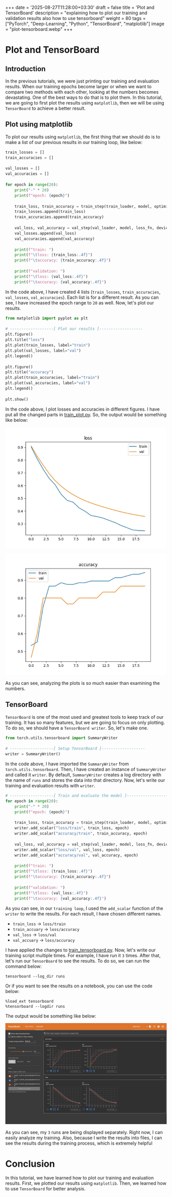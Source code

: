 +++
date = '2025-08-27T11:28:00+03:30'
draft = false
title = 'Plot and TensorBoard'
description = "explaining how to plot our training and validation results also how to use tensorboard"
weight = 80
tags = ["PyTorch", "Deep-Learning", "Python", "TensorBoard", "matplotlib"]
image = "plot-tensorboard.webp"
+++

# Plot and TensorBoard

## Introduction

In the previous tutorials, we were just printing our training and evaluation results.
When our training epochs become larger or when we want to compare two methods with each other,
looking at the numbers becomes devastating.
One of the best ways to do that is to plot them.
In this tutorial, we are going to first plot the results using `matplotlib`,
then we will be using `TensorBoard` to achieve a better result.

## Plot using matplotlib

To plot our results using `matplotlib`,
the first thing that we should do is to make a list of our previous results in our training loop,
like below:

```python
train_losses = []
train_accuracies = []

val_losses = []
val_accuracies = []

for epoch in range(20):
    print("-" * 20)
    print(f"epoch: {epoch}")

    train_loss, train_accuracy = train_step(train_loader, model, optimizer, loss_fn, device)
    train_losses.append(train_loss)
    train_accuracies.append(train_accuracy)

    val_loss, val_accuracy = val_step(val_loader, model, loss_fn, device)
    val_losses.append(val_loss)
    val_accuracies.append(val_accuracy)

    print(f"train: ")
    print(f"\tloss: {train_loss:.4f}")
    print(f"\taccuracy: {train_accuracy:.4f}")

    print(f"validation: ")
    print(f"\tloss: {val_loss:.4f}")
    print(f"\taccuracy: {val_accuracy:.4f}")
```

In the code above, I have created 4 lists (`train_losses`, `train_accuracies`, `val_losses`, `val_accuracies`).
Each list is for a different result.
As you can see, I have increased the epoch range to `20` as well.
Now, let's plot our results.

```python
from matplotlib import pyplot as plt

# -------------------[ Plot our results ]-------------------
plt.figure()
plt.title("loss")
plt.plot(train_losses, label="train")
plt.plot(val_losses, label="val")
plt.legend()

plt.figure()
plt.title("accuracy")
plt.plot(train_accuracies, label="train")
plt.plot(val_accuracies, label="val")
plt.legend()

plt.show()
```

In the code above, I plot losses and accuracies in different figures.
I have put all the changed parts in
[train_plot.py](https://github.com/LiterallyTheOne/Pytorch_Tutorial/blob/main/src/7_plot_tensorboard/train_plot.py).
So, the output would be something like below:

![Loss](loss.webp)

![Accuracy](accuracy.webp)

As you can see, analyzing the plots is so much easier than examining the numbers.

## TensorBoard

`TensorBoard` is one of the most used and greatest tools to keep track of our training.
It has so many features, but we are going to focus on only plotting.
To do so, we should have a `TensorBoard writer`.
So, let's make one.

```python
from torch.utils.tensorboard import SummaryWriter

# -------------------[ Setup TensorBoard ]-------------------
writer = SummaryWriter()
```

In the code above, I have imported the `SummaryWriter` from `torch.utils.tensorboard`.
Then, I have created an instance of `SummaryWriter` and called it `writer`.
By default, `SummaryWriter` creates a log directory with the name of `runs` and stores the data into that directory.
Now, let's write our training and evaluation results with `writer`.

```python
# -------------------[ Train and evaluate the model ]-------------------
for epoch in range(20):
    print("-" * 20)
    print(f"epoch: {epoch}")

    train_loss, train_accuracy = train_step(train_loader, model, optimizer, loss_fn, device)
    writer.add_scalar("loss/train", train_loss, epoch)
    writer.add_scalar("accuracy/train", train_accuracy, epoch)

    val_loss, val_accuracy = val_step(val_loader, model, loss_fn, device)
    writer.add_scalar("loss/val", val_loss, epoch)
    writer.add_scalar("accuracy/val", val_accuracy, epoch)

    print(f"train: ")
    print(f"\tloss: {train_loss:.4f}")
    print(f"\taccuracy: {train_accuracy:.4f}")

    print(f"validation: ")
    print(f"\tloss: {val_loss:.4f}")
    print(f"\taccuracy: {val_accuracy:.4f}")
```

As you can see, in our `training loop`, I used the `add_scalar` function of the `writer` to write the results.
For each result, I have chosen different names.

* `train_loss` -> `loss/train`
* `train_accuary` -> `loss/accuracy`
* `val_loss` -> `loss/val`
* `val_accuary` -> `loss/accuracy`

I have applied the changes to
[train_tensorboard.py](https://github.com/LiterallyTheOne/Pytorch_Tutorial/blob/main/src/7_plot_tensorboard/train_tensorboard.py).
Now, let's write our training script multiple times.
For example, I have run it `3` times.
After that, let's run our `TensorBoard` to see the results.
To do so, we can run the command below:

```shell
tensorboard --log_dir runs
```

Or if you want to see the results on a notebook, you can use the code below:

```text
%load_ext tensorboard
%tensorboard --logdir runs
```

The output would be something like below:

![tensorboard result](tensorboard.webp)

As you can see, my `3` runs are being displayed separately.
Right now, I can easily analyze my training.
Also, because I write the results into files, I can see the results during the training process,
which is extremely helpful

# Conclusion

In this tutorial, we have learned how to plot our training and evaluation results.
First, we plotted our results using `matplotlib`.
Then, we learned how to use `TensorBoard` for better analysis.


